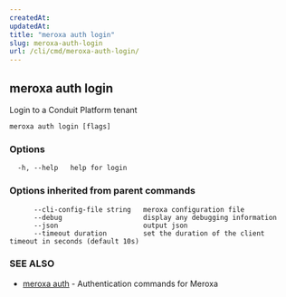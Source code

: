 ```yaml
---
createdAt: 
updatedAt: 
title: "meroxa auth login"
slug: meroxa-auth-login
url: /cli/cmd/meroxa-auth-login/
---
```

## meroxa auth login

Login to a Conduit Platform tenant

```
meroxa auth login [flags]
```

### Options

```
  -h, --help   help for login
```

### Options inherited from parent commands

```
      --cli-config-file string   meroxa configuration file
      --debug                    display any debugging information
      --json                     output json
      --timeout duration         set the duration of the client timeout in seconds (default 10s)
```

### SEE ALSO

* [meroxa auth](/cli/cmd/meroxa-auth/)	 - Authentication commands for Meroxa

